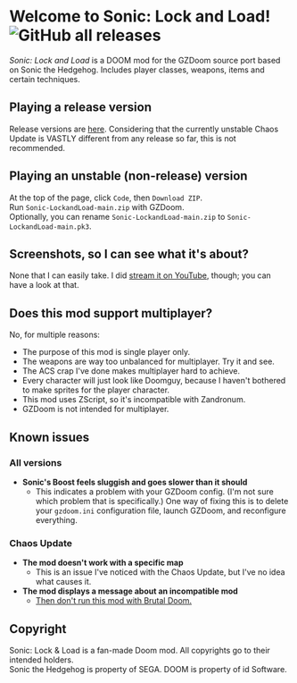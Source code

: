 # Welcome to Sonic: Lock and Load! ![GitHub all releases](https://img.shields.io/github/downloads/SpeedStriker243/sonicdoom/total)
*Sonic: Lock and Load* is a DOOM mod for the GZDoom source port based on Sonic the Hedgehog.
Includes player classes, weapons, items and certain techniques.

## Playing a release version
Release versions are [here](https://github.com/That1M8Head/Sonic-LockandLoad/releases). Considering that the currently unstable Chaos Update is VASTLY different from any release so far, this is not recommended.

## Playing an unstable (non-release) version
At the top of the page, click `Code`, then `Download ZIP`.<br>
Run `Sonic-LockandLoad-main.zip` with GZDoom.<br>
Optionally, you can rename `Sonic-LockandLoad-main.zip` to `Sonic-LockandLoad-main.pk3`.

## Screenshots, so I can see what it's about?
None that I can easily take. I did [stream it on YouTube]("https://www.youtube.com/embed/o8zHD-PQBJ8"), though; you can have a look at that.

## Does this mod support multiplayer?
No, for multiple reasons:

- The purpose of this mod is single player only.
- The weapons are way too unbalanced for multiplayer. Try it and see.
- The ACS crap I've done makes multiplayer hard to achieve.
- Every character will just look like Doomguy, because I haven't bothered to make sprites for the player character.
- This mod uses ZScript, so it's incompatible with Zandronum.
- GZDoom is not intended for multiplayer.

## Known issues
### All versions
- **Sonic's Boost feels sluggish and goes slower than it should**
    - This indicates a problem with your GZDoom config. (I'm not sure which problem that is specifically.) One way of fixing this is to delete your `gzdoom.ini` configuration file, launch GZDoom, and reconfigure everything.
### Chaos Update
- **The mod doesn't work with a specific map**
    - This is an issue I've noticed with the Chaos Update, but I've no idea what causes it.
- **The mod displays a message about an incompatible mod**
    - [Then don't run this mod with Brutal Doom.](https://forum.zdoom.org/viewtopic.php?t=47678)

## Copyright
Sonic: Lock & Load is a fan-made Doom mod. All copyrights go to their intended holders.<br>
Sonic the Hedgehog is property of SEGA. DOOM is property of id Software.
